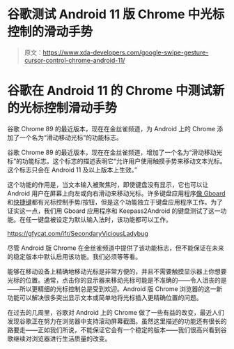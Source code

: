 # 谷歌测试 Android 11 版 Chrome 中光标控制的滑动手势

> 原文：<https://www.xda-developers.com/google-swipe-gesture-cursor-control-chrome-android-11/>

# 谷歌在 Android 11 的 Chrome 中测试新的光标控制滑动手势

谷歌 Chrome 89 的最近版本，现在在金丝雀频道，为 Android 上的 Chrome 添加了一个名为“滑动移动光标”的功能标志。

谷歌 Chrome 89 的最近版本，现在在金丝雀频道，增加了一个名为“滑动移动光标”的功能标志。这个标志的描述表明它“允许用户使用触摸手势来移动文本光标。这个标志只会在 Android 11 及以上版本上生效。”

这个功能的作用是，当文本输入被聚焦时，即使键盘没有显示，它也可以让 Android 用户在屏幕上向左或向右滑动来移动光标。许多键盘应用程序[像 Gboard](https://www.xda-developers.com/gboard-v6-2-adds-cursor-control-cutcopypaste-buttons-and-adjustable-keyboard-dimensions/) 和[快捷键](https://www.xda-developers.com/microsoft-swiftkey-cursor-control-android-beta/)都有光标控制手势/按钮，但是这个功能独立于键盘应用程序工作。为了证实这一点，我们用 Gboard 应用程序和 Keepass2Android 的键盘测试了这一功能。在任一键盘被设定为默认输入法时，该功能都可以工作。

https://gfycat.com/ifr/SecondaryViciousLadybug

尽管 Android 版 Chrome 在金丝雀频道中提供了该功能标志，但不能保证在未来的稳定版本中默认启用该功能。我们必须等等看。

能够在移动设备上精确地移动光标是非常方便的，并且不需要触摸显示器上你想要光标的位置。通常，点击你的显示器来移动光标可能是不准确的——令人沮丧的是——所以更精细的光标控制总是受到欢迎。Android 版 Chrome 浏览器的这一新功能可以解决很多突出显示文本或简单地将光标插入更精确位置的问题。

在过去的几周里，谷歌对 Android 上的 Chrome 做了一些有益的改变，最近人们发现谷歌正在努力在浏览器中支持滚动屏幕截图。虽然这里描述的功能还有很长的路要走——正如我们所说，不能保证它会有一个稳定的版本——我们很高兴看到谷歌继续对浏览器进行生活质量的改变。